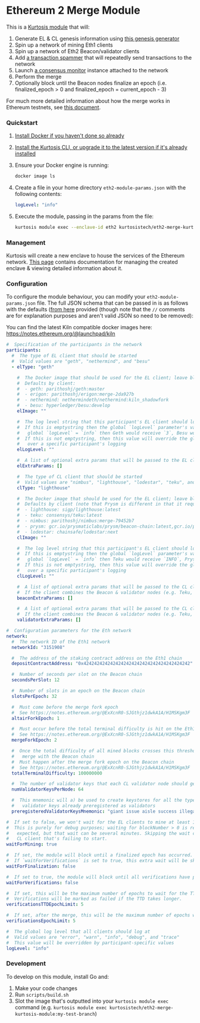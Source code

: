 # Ethereum 2 Merge Module

This is a [Kurtosis module][module-docs] that will:

1. Generate EL & CL genesis information using [this genesis generator](https://github.com/skylenet/ethereum-genesis-generator)
1. Spin up a network of mining Eth1 clients
1. Spin up a network of Eth2 Beacon/validator clients
1. Add [a transaction spammer](https://github.com/kurtosis-tech/tx-fuzz) that will repeatedly send transactions to the network
1. Launch [a consensus monitor](https://github.com/ralexstokes/ethereum_consensus_monitor) instance attached to the network
1. Perform the merge
1. Optionally block until the Beacon nodes finalize an epoch (i.e. finalized_epoch > 0 and finalized_epoch = current_epoch - 3)

For much more detailed information about how the merge works in Ethereum testnets, see [this document](https://notes.ethereum.org/@ExXcnR0-SJGthjz1dwkA1A/H1MSKgm3F).

### Quickstart

1. [Install Docker if you haven't done so already][docker-installation]
1. [Install the Kurtosis CLI, or upgrade it to the latest version if it's already installed][kurtosis-cli-installation]
1. Ensure your Docker engine is running:
   ```bash
   docker image ls
   ```
1. Create a file in your home directory `eth2-module-params.json` with the following contents:

   ```yaml
   logLevel: "info"
   ```

1. Execute the module, passing in the params from the file:
   ```bash
   kurtosis module exec --enclave-id eth2 kurtosistech/eth2-merge-kurtosis-module --execute-params "$(cat ~/eth2-module-params.json)"
   ```

### Management

Kurtosis will create a new enclave to house the services of the Ethereum network. [This page][using-the-cli] contains documentation for managing the created enclave & viewing detailed information about it.

### Configuration

To configure the module behaviour, you can modify your `eth2-module-params.json` file. The full JSON schema that can be passed in is as follows with the defaults ([from here](https://github.com/kurtosis-tech/eth2-merge-kurtosis-module/blob/develop/kurtosis-module/impl/module_io/default_params.go) provided (though note that the `//` comments are for explanation purposes and aren't valid JSON so need to be removed):

You can find the latest Kiln compatible docker images here: https://notes.ethereum.org/@launchpad/kiln

```yaml
#  Specification of the participants in the network
participants:
  #  The type of EL client that should be started
  #  Valid values are "geth", "nethermind", and "besu"
  - elType: "geth"

    #  The Docker image that should be used for the EL client; leave blank to use the default for the client type
    #  Defaults by client:
    #  - geth: parithoshj/geth:master
    #  - erigon: parithoshj/erigon:merge-2da927b
    #  - nethermind: nethermindeth/nethermind:kiln_shadowfork
    #  - besu: hyperledger/besu:develop
    elImage: ""

    #  The log level string that this participant's EL client should log at
    #  If this is emptystring then the global `logLevel` parameter's value will be translated into a string appropriate for the client (e.g. if
    #   global `logLevel` = `info` then Geth would receive `3`, Besu would receive `INFO`, etc.)
    #  If this is not emptystring, then this value will override the global `logLevel` setting to allow for fine-grained control
    #   over a specific participant's logging
    elLogLevel: ""

    #  A list of optional extra params that will be passed to the EL client container for modifying its behaviour
    elExtraParams: []

    #  The type of CL client that should be started
    #  Valid values are "nimbus", "lighthouse", "lodestar", "teku", and "prysm"
    clType: "lighthouse"

    #  The Docker image that should be used for the EL client; leave blank to use the default for the client type
    #  Defaults by client (note that Prysm is different in that it requires two images - a Beacon and a validator - separated by a comma):
    #  - lighthouse: sigp/lighthouse:latest
    #  - teku: consensys/teku:latest
    #  - nimbus: parithoshj/nimbus:merge-79452b7
    #  - prysm: gcr.io/prysmaticlabs/prysm/beacon-chain:latest,gcr.io/prysmaticlabs/prysm/validator:latest
    #  - lodestar: chainsafe/lodestar:next
    clImage: ""

    #  The log level string that this participant's EL client should log at
    #  If this is emptystring then the global `logLevel` parameter's value will be translated into a string appropriate for the client (e.g. if
    #   global `logLevel` = `info` then Teku would receive `INFO`, Prysm would receive `info`, etc.)
    #  If this is not emptystring, then this value will override the global `logLevel` setting to allow for fine-grained control
    #   over a specific participant's logging
    clLogLevel: ""

    #  A list of optional extra params that will be passed to the CL client Beacon container for modifying its behaviour
    #  If the client combines the Beacon & validator nodes (e.g. Teku, Nimbus), then this list will be passed to the combined Beacon-validator node
    beaconExtraParams: []

    #  A list of optional extra params that will be passed to the CL client validator container for modifying its behaviour
    #  If the client combines the Beacon & validator nodes (e.g. Teku, Nimbus), then this list will also be passed to the combined Beacon-validator node
    validatorExtraParams: []

#  Configuration parameters for the Eth network
network:
  #  The network ID of the Eth1 network
  networkId: "3151908"

  #  The address of the staking contract address on the Eth1 chain
  depositContractAddress: "0x4242424242424242424242424242424242424242"

  #  Number of seconds per slot on the Beacon chain
  secondsPerSlot: 12

  #  Number of slots in an epoch on the Beacon chain
  slotsPerEpoch: 32

  #  Must come before the merge fork epoch
  #  See https://notes.ethereum.org/@ExXcnR0-SJGthjz1dwkA1A/H1MSKgm3F
  altairForkEpoch: 1

  #  Must occur before the total terminal difficulty is hit on the Eth1 chain
  #  See https://notes.ethereum.org/@ExXcnR0-SJGthjz1dwkA1A/H1MSKgm3F
  mergeForkEpoch: 2

  #  Once the total difficulty of all mined blocks crosses this threshold, the Eth1 chain will
  #   merge with the Beacon chain
  #  Must happen after the merge fork epoch on the Beacon chain
  #  See https://notes.ethereum.org/@ExXcnR0-SJGthjz1dwkA1A/H1MSKgm3F
  totalTerminalDifficulty: 100000000

  #  The number of validator keys that each CL validator node should get
  numValidatorKeysPerNode: 64

  #  This mnemonic will a) be used to create keystores for all the types of validators that we have and b) be used to generate a CL genesis.ssz that has the children
  #   validator keys already preregistered as validators
  preregisteredValidatorKeysMnemonic: "giant issue aisle success illegal bike spike question tent bar rely arctic volcano long crawl hungry vocal artwork sniff fantasy very lucky have athlete"

#  If set to false, we won't wait for the EL clients to mine at least 1 block before proceeding with adding the CL clients
#  This is purely for debug purposes; waiting for blockNumber > 0 is required for the CL network to behave as
#   expected, but that wait can be several minutes. Skipping the wait can be a good way to shorten the debug loop on a
#   CL client that's failing to start.
waitForMining: true

#  If set, the module will block until a finalized epoch has occurred.
#  If `waitForVerifications` is set to true, this extra wait will be skipped.
waitForFinalization: false

#  If set to true, the module will block until all verifications have passed
waitForVerifications: false

#  If set, this will be the maximum number of epochs to wait for the TTD to be reached.
#  Verifications will be marked as failed if the TTD takes longer.
verificationsTTDEpochLimit: 5

#  If set, after the merge, this will be the maximum number of epochs wait for the verifications to succeed.
verificationsEpochLimit: 5

#  The global log level that all clients should log at
#  Valid values are "error", "warn", "info", "debug", and "trace"
#  This value will be overridden by participant-specific values
logLevel: "info"
```

### Development

To develop on this module, install Go and:

1. Make your code changes
1. Run `scripts/build.sh`
1. Slot the image that's outputted into your `kurtosis module exec` command (e.g. `kurtosis module exec kurtosistech/eth2-merge-kurtosis-module:my-test-branch`)

<!-- Only links below here -->

[docker-installation]: https://docs.docker.com/get-docker/
[kurtosis-cli-installation]: https://docs.kurtosistech.com/installation.html
[module-docs]: https://docs.kurtosistech.com/modules.html
[using-the-cli]: https://docs.kurtosistech.com/using-the-cli.html
